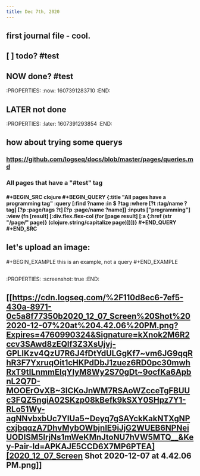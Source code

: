 ```yaml
---
title: Dec 7th, 2020
---
```


## first journal file - cool.
## [ ] todo? #test
## NOW done? #test
:PROPERTIES:
:now: 1607391283710
:END:
## LATER not done
:PROPERTIES:
:later: 1607391293854
:END:
##
##
## how about trying some querys
### https://github.com/logseq/docs/blob/master/pages/queries.md
### All pages that have a "#test" tag
#### #+BEGIN_SRC clojure #+BEGIN_QUERY {:title "All pages have a programming tag" :query [:find ?name :in $ ?tag :where [?t :tag/name ?tag] [?p :page/tags ?t] [?p :page/name ?name]] :inputs ["programming"] :view (fn [result] [:div.flex.flex-col (for [page result] [:a {:href (str "/page/" page)} (clojure.string/capitalize page)])])} #+END_QUERY #+END_SRC
####
## let's upload an image:

#+BEGIN_EXAMPLE
this is an example, not a query
#+END_EXAMPLE
##
:PROPERTIES:
:screenshot: true
:END:
## [[https://cdn.logseq.com/%2F110d8ec6-7ef5-430a-8971-0c5a8f77350b2020_12_07_Screen%20Shot%202020-12-07%20at%204.42.06%20PM.png?Expires=4760990324&Signature=kXnok2M6R2ccv3SAwd8zEQlf3Z3XsUjvj-GPLIKzv4QzU7R6J4fDtYdULGgKf7~vm6JG9qqRhR3F7YxruqOit1cHKPdDbJ1zuez6RD0pc30mwhRxT9tILnmmEIqYIyM8Wy2S70gDt~9ocfKa6ApbnL2Q7D-MOOErOvXB~3ICKoJnWM7RSAoWZcceTgFBUUc3FQZ5ngiA02SKzp08kBefk9kSXY0SHpz7Y1-RLo51Wy-agNNvbxbUc7YlUa5~Deyq7gSAYckKakNTXgNPcxjbqqzA7DhvMybOWbjnIE9iJjG2WUEB6NPNeiUODISM5IrjNs1mWeKMnJtoNU7hVW5MTQ__&Key-Pair-Id=APKAJE5CCD6X7MP6PTEA][2020_12_07_Screen Shot 2020-12-07 at 4.42.06 PM.png]]
